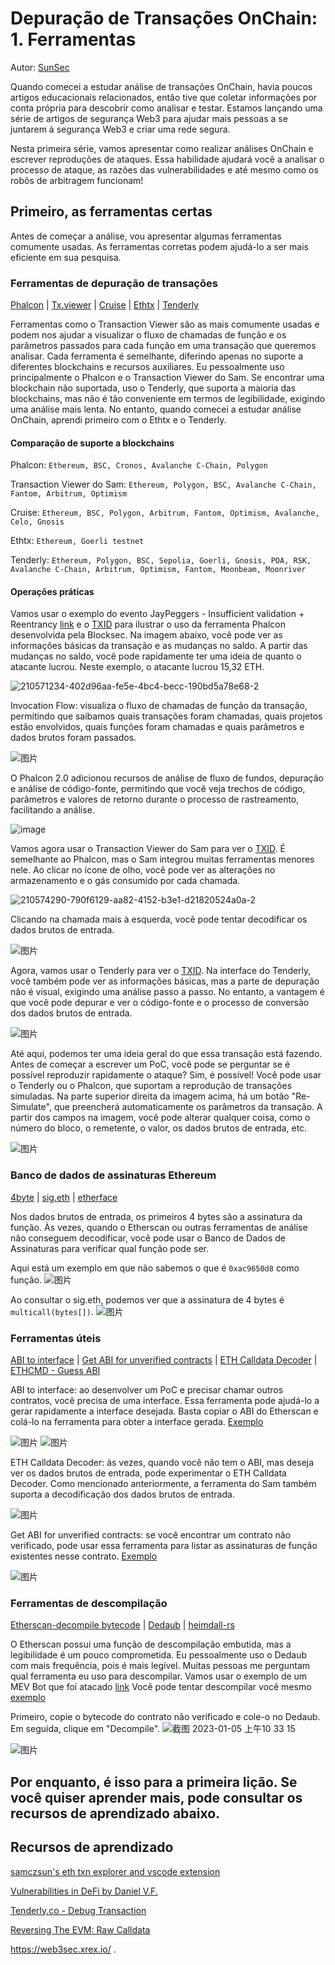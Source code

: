 # Depuração de Transações OnChain: 1. Ferramentas

Autor: [SunSec](https://twitter.com/1nf0s3cpt)

Quando comecei a estudar análise de transações OnChain, havia poucos artigos educacionais relacionados, então tive que coletar informações por conta própria para descobrir como analisar e testar. Estamos lançando uma série de artigos de segurança Web3 para ajudar mais pessoas a se juntarem à segurança Web3 e criar uma rede segura.

Nesta primeira série, vamos apresentar como realizar análises OnChain e escrever reproduções de ataques. Essa habilidade ajudará você a analisar o processo de ataque, as razões das vulnerabilidades e até mesmo como os robôs de arbitragem funcionam!

## Primeiro, as ferramentas certas
Antes de começar a análise, vou apresentar algumas ferramentas comumente usadas. As ferramentas corretas podem ajudá-lo a ser mais eficiente em sua pesquisa.
### Ferramentas de depuração de transações
[Phalcon](https://phalcon.blocksec.com/) | [Tx.viewer](https://tx.eth.samczsun.com/) | [Cruise](https://cruise.supremacy.team/) | [Ethtx](https://ethtx.info/) | [Tenderly](https://dashboard.tenderly.co/explorer)

Ferramentas como o Transaction Viewer são as mais comumente usadas e podem nos ajudar a visualizar o fluxo de chamadas de função e os parâmetros passados para cada função em uma transação que queremos analisar.
Cada ferramenta é semelhante, diferindo apenas no suporte a diferentes blockchains e recursos auxiliares. Eu pessoalmente uso principalmente o Phalcon e o Transaction Viewer do Sam. Se encontrar uma blockchain não suportada, uso o Tenderly, que suporta a maioria das blockchains, mas não é tão conveniente em termos de legibilidade, exigindo uma análise mais lenta. No entanto, quando comecei a estudar análise OnChain, aprendi primeiro com o Ethtx e o Tenderly.

#### Comparação de suporte a blockchains

Phalcon: `Ethereum, BSC, Cronos, Avalanche C-Chain, Polygon`

Transaction Viewer do Sam: `Ethereum, Polygon, BSC, Avalanche C-Chain, Fantom, Arbitrum, Optimism`

Cruise: `Ethereum, BSC, Polygon, Arbitrum, Fantom, Optimism, Avalanche, Celo, Gnosis`

Ethtx: `Ethereum, Goerli testnet`

Tenderly: `Ethereum, Polygon, BSC, Sepolia, Goerli, Gnosis, POA, RSK, Avalanche C-Chain, Arbitrum, Optimism, Fantom, Moonbeam, Moonriver`

#### Operações práticas
Vamos usar o exemplo do evento JayPeggers - Insufficient validation + Reentrancy [link](https://github.com/SunWeb3Sec/DeFiHackLabs/#20221229---jay---insufficient-validation--reentrancy) e o [TXID](https://phalcon.blocksec.com/tx/eth/0xd4fafa1261f6e4f9c8543228a67caf9d02811e4ad3058a2714323964a8db61f6) para ilustrar o uso da ferramenta Phalcon desenvolvida pela Blocksec. Na imagem abaixo, você pode ver as informações básicas da transação e as mudanças no saldo. A partir das mudanças no saldo, você pode rapidamente ter uma ideia de quanto o atacante lucrou. Neste exemplo, o atacante lucrou 15,32 ETH.

![210571234-402d96aa-fe5e-4bc4-becc-190bd5a78e68-2](https://user-images.githubusercontent.com/107249780/210686382-cc02cc6a-b8ec-4cb7-ac19-402cd8ff86f6.png)

Invocation Flow: visualiza o fluxo de chamadas de função da transação, permitindo que saibamos quais transações foram chamadas, quais projetos estão envolvidos, quais funções foram chamadas e quais parâmetros e dados brutos foram passados.

![图片](https://user-images.githubusercontent.com/52526645/210572053-eafdf62a-7ebe-4caa-a905-045e792add2b.png)

O Phalcon 2.0 adicionou recursos de análise de fluxo de fundos, depuração e análise de código-fonte, permitindo que você veja trechos de código, parâmetros e valores de retorno durante o processo de rastreamento, facilitando a análise.

![image](https://user-images.githubusercontent.com/107249780/210821062-d1da8d1a-9615-4f1f-838d-34f27b9c3f41.png)

Vamos agora usar o Transaction Viewer do Sam para ver o [TXID](https://tx.eth.samczsun.com/ethereum/0xd4fafa1261f6e4f9c8543228a67caf9d02811e4ad3058a2714323964a8db61f6). É semelhante ao Phalcon, mas o Sam integrou muitas ferramentas menores nele. Ao clicar no ícone de olho, você pode ver as alterações no armazenamento e o gás consumido por cada chamada.

![210574290-790f6129-aa82-4152-b3e1-d21820524a0a-2](https://user-images.githubusercontent.com/107249780/210686653-f964a682-d2a7-4b49-bafc-c9a2b0fa2c55.png)

Clicando na chamada mais à esquerda, você pode tentar decodificar os dados brutos de entrada.

![图片](https://user-images.githubusercontent.com/52526645/210575619-89c8e8de-e2f9-4243-9646-0661b9483913.png)

Agora, vamos usar o Tenderly para ver o [TXID](https://dashboard.tenderly.co/tx/mainnet/0xd4fafa1261f6e4f9c8543228a67caf9d02811e4ad3058a2714323964a8db61f6). Na interface do Tenderly, você também pode ver as informações básicas, mas a parte de depuração não é visual, exigindo uma análise passo a passo. No entanto, a vantagem é que você pode depurar e ver o código-fonte e o processo de conversão dos dados brutos de entrada.

![图片](https://user-images.githubusercontent.com/52526645/210577802-c455545c-80d7-4f35-974a-dadbe59c626e.png)

Até aqui, podemos ter uma ideia geral do que essa transação está fazendo. Antes de começar a escrever um PoC, você pode se perguntar se é possível reproduzir rapidamente o ataque? Sim, é possível! Você pode usar o Tenderly ou o Phalcon, que suportam a reprodução de transações simuladas. Na parte superior direita da imagem acima, há um botão "Re-Simulate", que preencherá automaticamente os parâmetros da transação. A partir dos campos na imagem, você pode alterar qualquer coisa, como o número do bloco, o remetente, o valor, os dados brutos de entrada, etc.

![图片](https://user-images.githubusercontent.com/52526645/210580340-f2abf864-e540-4881-8482-f28030e5e35b.png)

### Banco de dados de assinaturas Ethereum

[4byte](https://www.4byte.directory/) | [sig.eth](https://sig.eth.samczsun.com/) | [etherface](https://www.etherface.io/hash)

Nos dados brutos de entrada, os primeiros 4 bytes são a assinatura da função. Às vezes, quando o Etherscan ou outras ferramentas de análise não conseguem decodificar, você pode usar o Banco de Dados de Assinaturas para verificar qual função pode ser.

Aqui está um exemplo em que não sabemos o que é `0xac9650d8` como função.
![图片](https://user-images.githubusercontent.com/52526645/210582149-61a6d973-b458-432f-b586-250c94c3ae24.png)

Ao consultar o sig.eth, podemos ver que a assinatura de 4 bytes é `multicall(bytes[])`.
![图片](https://user-images.githubusercontent.com/52526645/210583416-c31bbe07-fa03-4701-880d-0ae485b171f7.png)

### Ferramentas úteis

[ABI to interface](https://gnidan.github.io/abi-to-sol/) | [Get ABI for unverified contracts](https://abi.w1nt3r.xyz/) | [ETH Calldata Decoder](https://apoorvlathey.com/eth-calldata-decoder/) | [ETHCMD - Guess ABI](https://www.ethcmd.com/)

ABI to interface: ao desenvolver um PoC e precisar chamar outros contratos, você precisa de uma interface. Essa ferramenta pode ajudá-lo a gerar rapidamente a interface desejada. Basta copiar o ABI do Etherscan e colá-lo na ferramenta para obter a interface gerada.
[Exemplo](https://etherscan.io/address/0xb3da8d6da3ede239ccbf576ca0eaa74d86f0e9d3#code)

![图片](https://user-images.githubusercontent.com/52526645/210587442-e7853d8b-0613-426e-8a27-d70c80e2a42d.png)
![图片](https://user-images.githubusercontent.com/52526645/210587682-5fb07a01-2b21-41fa-9ed5-e7f45baa0b3e.png)

ETH Calldata Decoder: às vezes, quando você não tem o ABI, mas deseja ver os dados brutos de entrada, pode experimentar o ETH Calldata Decoder. Como mencionado anteriormente, a ferramenta do Sam também suporta a decodificação dos dados brutos de entrada.

![图片](https://user-images.githubusercontent.com/52526645/210585761-efd8b6f1-b901-485f-ae66-efaf9c84869c.png)

Get ABI for unverified contracts: se você encontrar um contrato não verificado, pode usar essa ferramenta para listar as assinaturas de função existentes nesse contrato.
[Exemplo](https://abi.w1nt3r.xyz/mainnet/0xaE9C73fd0Fd237c1c6f66FE009d24ce969e98704)

![图片](https://user-images.githubusercontent.com/52526645/210588945-701b0e22-7390-4539-9d2f-e13479b52824.png)

### Ferramentas de descompilação
[Etherscan-decompile bytecode](https://etherscan.io/address/0xaE9C73fd0Fd237c1c6f66FE009d24ce969e98704#code) | [Dedaub](https://library.dedaub.com/decompile) | [heimdall-rs](https://github.com/Jon-Becker/heimdall-rs)

O Etherscan possui uma função de descompilação embutida, mas a legibilidade é um pouco comprometida. Eu pessoalmente uso o Dedaub com mais frequência, pois é mais legível. Muitas pessoas me perguntam qual ferramenta eu uso para descompilar.
Vamos usar o exemplo de um MEV Bot que foi atacado [link](https://twitter.com/1nf0s3cpt/status/1577594615104172033)
Você pode tentar descompilar você mesmo [exemplo](https://bscscan.com/address/0x64dd59d6c7f09dc05b472ce5cb961b6e10106e1d#code)

Primeiro, copie o bytecode do contrato não verificado e cole-o no Dedaub. Em seguida, clique em "Decompile".
![截图 2023-01-05 上午10 33 15](https://user-images.githubusercontent.com/107249780/210688395-927c6126-b6c1-4c6d-a0c7-a3fea3db9cdb.png)

![图片](https://user-images.githubusercontent.com/52526645/210591478-6fa928f3-455d-42b5-a1ac-6694f97386c2.png)

Por enquanto, é isso para a primeira lição. Se você quiser aprender mais, pode consultar os recursos de aprendizado abaixo.
---
## Recursos de aprendizado
[samczsun's eth txn explorer and vscode extension](https://www.youtube.com/watch?v=HXgu239mPBc)

[Vulnerabilities in DeFi by Daniel V.F.](https://www.youtube.com/watch?v=9fcOffCg2ig)

[Tenderly.co - Debug Transaction](https://www.youtube.com/watch?v=90GN9Ut8LhU)

[Reversing The EVM: Raw Calldata](https://degatchi.com/articles/reading-raw-evm-calldata)

https://web3sec.xrex.io/
.

<!-- This file was translated using AI by repo_ai_translate. For more information, visit https://github.com/marcelojsilva/repo_ai_translate -->